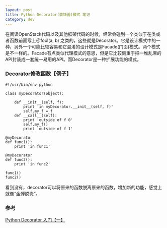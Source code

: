 ```yaml
---
layout: post
title: Python Decorator(装饰器)模式 笔记
category: dev 
---
```


在阅读OpenStack代码以及其他框架代码的时候，经常会碰到一个类似于在类或者函数前面写上＠fool(a, b) 之类的，这些就是Decorator。它是设计模式中的一种，另外一个可能比较容易和它混淆的设计模式是Facade(门面)模式。两个模式是不一样的。Facade有点类似代理模式的意思，但是它比较侧重于把一堆乱麻的API封装成一套统一易用的API。而Decorator是一种扩展功能的模式。

### Decorator修改函数【例子】
```
#!/usr/bin/env python

class myDecorator(object):

    def __init__(self, f):
        print 'in myDecorator.__init__(self, f)'
        self.my_f = f
    def __call__(self):
        print 'outside of f 0'
        self.my_f()
        print 'outside of f 1'

@myDecorator
def func1():
    print 'in func1'

@myDecorator
def func2():
    print 'in func2'

func1()
func2()
```
看到没有，decorator可以将原来的函数脱离原来的函数，增加新的功能，感觉上就像“金蝉脱壳”。

### 参考
[Python Decorator 入门【一】](http://blog.csdn.net/beckel/article/details/3585352)  
